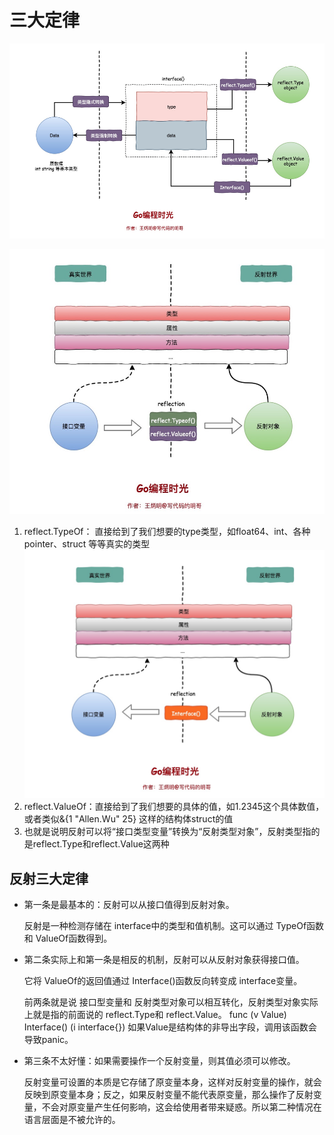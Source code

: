 # 三大定律

![转换关系](img/law_relation.png)

![](img/firstlaw.png)
1. reflect.TypeOf： 直接给到了我们想要的type类型，如float64、int、各种pointer、struct 等等真实的类型
![](img/secondLaw.png)
2. reflect.ValueOf：直接给到了我们想要的具体的值，如1.2345这个具体数值，或者类似&{1 "Allen.Wu" 25} 这样的结构体struct的值
3. 也就是说明反射可以将“接口类型变量”转换为“反射类型对象”，反射类型指的是reflect.Type和reflect.Value这两种


## 反射三大定律

- 第一条是最基本的：反射可以从接口值得到反射对象。

    反射是一种检测存储在 interface中的类型和值机制。这可以通过 TypeOf函数和 ValueOf函数得到。

- 第二条实际上和第一条是相反的机制，反射可以从反射对象获得接口值。

    它将 ValueOf的返回值通过 Interface()函数反向转变成 interface变量。

    前两条就是说 接口型变量和 反射类型对象可以相互转化，反射类型对象实际上就是指的前面说的 reflect.Type和 reflect.Value。
    func (v Value) Interface() (i interface{})  如果Value是结构体的非导出字段，调用该函数会导致panic。

- 第三条不太好懂：如果需要操作一个反射变量，则其值必须可以修改。

    反射变量可设置的本质是它存储了原变量本身，这样对反射变量的操作，就会反映到原变量本身；反之，如果反射变量不能代表原变量，那么操作了反射变量，不会对原变量产生任何影响，这会给使用者带来疑惑。所以第二种情况在语言层面是不被允许的。

